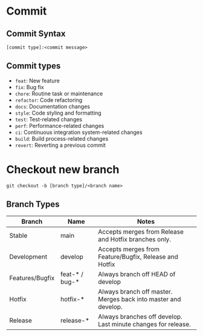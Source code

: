# Commit

## Commit Syntax

```git
[commit type]:<commit message>
```

## Commit types

- `feat`: New feature
- `fix`: Bug fix
- `chore`: Routine task or maintenance
- `refactor`: Code refactoring
- `docs`: Documentation changes
- `style`: Code styling and formatting
- `test`: Test-related changes
- `perf`: Performance-related changes
- `ci`: Continuous integration system-related changes
- `build`: Build process-related changes
- `revert`: Reverting a previous commit

# Checkout new branch

```git
git checkout -b [branch type]/<branch name>
```

## Branch Types

| Branch | Name | Notes |
|---|---|---|
| Stable | main | Accepts merges from Release and Hotfix branches only.|
| Development | develop | Accepts merges from Feature/Bugfix, Release and Hotfix | 
| Features/Bugfix | feat-* / bug-* | Always branch off HEAD of develop |
| Hotfix | hotfix-* | Always branch off master. Merges back into master and develop.|
| Release | release-* | Always branches off develop. Last minute  changes for release.|

